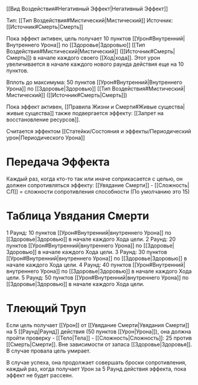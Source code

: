 [[Вид Воздействия#Негативный Эффект|Негативный Эффект]]

Тип: [[Тип Воздействия#Мистический|Мистический]]
Источник: [[Источник#Смерть|Смерть]]

Пока эффект активен, цель получает 10 пунктов [[Урон#Внутренний|Внутреннего Урона]] по [[Здоровье|Здоровью]] [[Тип Воздействия#Мистический|Мистический]] ([[Источник#Смерть|Смерть]]) в начале каждого своего [[Ход|хода]]. Этот урон увеличивается в начале каждого нового раунда действия еще на 10 пунктов. 

Вплоть до максимума: 50 пунктов [[Урон#Внутренний|Внутреннего Урона]] по [[Здоровье|Здоровью]] [[Тип Воздействия#Мистический|Мистический]] ([[Источник#Смерть|Смерть]])

Пока эффект активен, [[Правила Жизни и Смерти#Живые существа|живые существа]] также подвергается эффекту: [[Запрет на восстановление ресурсов]].

Считается эффектом [[Статейки/Состояния и эффекты/Периодический урон|Периодического Урона]]

# Передача Эффекта

Каждый раз, когда кто-то так или иначе соприкасается с целью, он должен сопротивляться эффекту: [[Увядание Смерти]] - [[Сложность|СЛ]] = сложности сопротивления способности (По умолчанию это 15)
# Таблица Увядания Смерти

1 Раунд: 10 пунктов [[Урон#Внутренний|внутреннего Урона]] по [[Здоровье|Здоровью]] в начале каждого Хода цели.
2 Раунд: 20 пунктов [[Урон#Внутренний|внутреннего Урона]] по [[Здоровье|Здоровью]]  в начале каждого Хода цели.
3 Раунд: 30 пунктов [[Урон#Внутренний|внутреннего Урона]] по [[Здоровье|Здоровью]]  в начале каждого Хода цели. 
4 Раунд: 40 пунктов [[Урон#Внутренний|внутреннего Урона]] по [[Здоровье|Здоровью]]  в начале каждого Хода цели.
5 Раунд: 50 пунктов [[Урон#Внутренний|внутреннего Урона]] по [[Здоровье|Здоровью]]  в начале каждого Хода цели.


# Тлеющий Труп

Если цель получает [[Урон]] от [[Увядание Смерти|Увядания Смерти]] на 5 [[Раунд|Раунд]] действия (50 пунктов [[Урон|Урона]]), она должна пройти проверку - [[Тело|Тела]] - [[Сложность|Сложность]]: 25 против [[Смерть|Смерти]]. Вне зависимости от запаса [[Здоровье|Здоровья]]. В случае провала цель умирает. 

В случае успеха, она продолжает совершать броски сопротивления, каждый раз, когда получает Урон за 5 Раунд действия эффекта, пока эффект не будет рассеян. 


